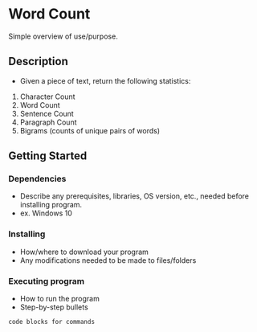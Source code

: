 # Word Count

Simple overview of use/purpose.

## Description

- Given a piece of text, return the following
statistics:
1. Character Count
2. Word Count
3. Sentence Count
4. Paragraph Count
5. Bigrams (counts of unique pairs of words)

## Getting Started

### Dependencies

- Describe any prerequisites, libraries, OS version, etc., needed before installing program.
- ex. Windows 10

### Installing

- How/where to download your program
- Any modifications needed to be made to files/folders

### Executing program

- How to run the program
- Step-by-step bullets

```
code blocks for commands
```
